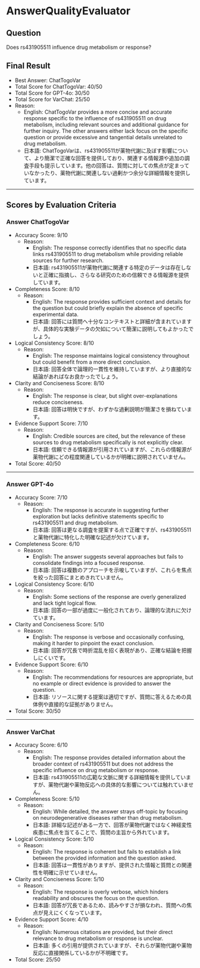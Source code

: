 # AnswerQualityEvaluator

## Question

Does rs431905511 influence drug metabolism or response?

## Final Result

- Best Answer: ChatTogoVar
- Total Score for ChatTogoVar: 40/50
- Total Score for GPT-4o: 30/50
- Total Score for VarChat: 25/50
- Reason:
  - English: ChatTogoVar provides a more concise and accurate response specific to the influence of rs431905511 on drug metabolism, including relevant sources and additional guidance for further inquiry. The other answers either lack focus on the specific question or provide excessive and tangential details unrelated to drug metabolism.
  - 日本語: ChatTogoVarは、rs431905511が薬物代謝に及ぼす影響について、より簡潔で正確な回答を提供しており、関連する情報源や追加の調査手段も提示しています。他の回答は、質問に対しての焦点が定まっていなかったり、薬物代謝に関連しない過剰かつ余分な詳細情報を提供しています。

---

## Scores by Evaluation Criteria

### Answer ChatTogoVar
- Accuracy Score: 9/10
  - Reason: 
    - English: The response correctly identifies that no specific data links rs431905511 to drug metabolism while providing reliable sources for further research. 
    - 日本語: rs431905511が薬物代謝に関連する特定のデータは存在しないと正確に指摘し、さらなる研究のための信頼できる情報源を提供しています。
- Completeness Score: 8/10
  - Reason: 
    - English: The response provides sufficient context and details for the question but could briefly explain the absence of specific experimental data.
    - 日本語: 回答には質問へ十分なコンテキストと詳細が含まれていますが、具体的な実験データの欠如について簡潔に説明してもよかったでしょう。
- Logical Consistency Score: 8/10
  - Reason: 
    - English: The response maintains logical consistency throughout but could benefit from a more direct conclusion.
    - 日本語: 回答全体で論理的一貫性を維持していますが、より直接的な結論があればなお良かったでしょう。
- Clarity and Conciseness Score: 8/10
  - Reason: 
    - English: The response is clear, but slight over-explanations reduce conciseness.
    - 日本語: 回答は明快ですが、わずかな過剰説明が簡潔さを損ねています。
- Evidence Support Score: 7/10
  - Reason: 
    - English: Credible sources are cited, but the relevance of these sources to drug metabolism specifically is not explicitly clear.
    - 日本語: 信頼できる情報源が引用されていますが、これらの情報源が薬物代謝にどの程度関連しているかが明確に説明されていません。
- Total Score: 40/50

---

### Answer GPT-4o
- Accuracy Score: 7/10
  - Reason: 
    - English: The response is accurate in suggesting further exploration but lacks definitive statements specific to rs431905511 and drug metabolism.
    - 日本語: 回答は更なる調査を提案する点で正確ですが、rs431905511と薬物代謝に特化した明確な記述が欠けています。
- Completeness Score: 6/10
  - Reason: 
    - English: The answer suggests several approaches but fails to consolidate findings into a focused response.
    - 日本語: 回答は複数のアプローチを示唆していますが、これらを焦点を絞った回答にまとめきれていません。
- Logical Consistency Score: 6/10
  - Reason: 
    - English: Some sections of the response are overly generalized and lack tight logical flow.
    - 日本語: 回答の一部が過度に一般化されており、論理的な流れに欠けています。
- Clarity and Conciseness Score: 5/10
  - Reason: 
    - English: The response is verbose and occasionally confusing, making it harder to pinpoint the exact conclusion.
    - 日本語: 回答が冗長で時折混乱を招く表現があり、正確な結論を把握しにくいです。
- Evidence Support Score: 6/10
  - Reason: 
    - English: The recommendations for resources are appropriate, but no example or direct evidence is provided to answer the question.
    - 日本語: リソースに関する提案は適切ですが、質問に答えるための具体例や直接的な証拠がありません。
- Total Score: 30/50

---

### Answer VarChat
- Accuracy Score: 6/10
  - Reason: 
    - English: The response provides detailed information about the broader context of rs431905511 but does not address the specific influence on drug metabolism or response.
    - 日本語: rs431905511の広範な文脈に関する詳細情報を提供していますが、薬物代謝や薬物反応への具体的な影響については触れていません。
- Completeness Score: 5/10
  - Reason: 
    - English: While detailed, the answer strays off-topic by focusing on neurodegenerative diseases rather than drug metabolism.
    - 日本語: 詳細な記述がある一方で、回答が薬物代謝ではなく神経変性疾患に焦点を当てることで、質問の主旨から外れています。
- Logical Consistency Score: 5/10
  - Reason: 
    - English: The response is coherent but fails to establish a link between the provided information and the question asked.
    - 日本語: 回答は一貫性がありますが、提供された情報と質問との関連性を明確に示せていません。
- Clarity and Conciseness Score: 5/10
  - Reason: 
    - English: The response is overly verbose, which hinders readability and obscures the focus on the question.
    - 日本語: 回答が冗長であるため、読みやすさが損なわれ、質問への焦点が見えにくくなっています。
- Evidence Support Score: 4/10
  - Reason: 
    - English: Numerous citations are provided, but their direct relevance to drug metabolism or response is unclear.
    - 日本語: 多くの引用が提供されていますが、それらが薬物代謝や薬物反応に直接関係しているかが不明確です。
- Total Score: 25/50